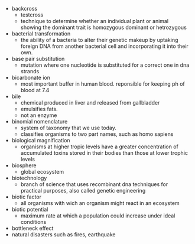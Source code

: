 - backcross
	- testcross
	- technique to determine whether an individual plant or animal showing the dominant trait is homozygous dominant or hetrozygous
- bacterial transformation
	- the ability of a bacteria to alter their genetic makeup by uptaking foreign DNA from another bacterial cell and incorporating it into their own.
- base pair substitution
	- mutation where one nucleotide is substituted for a correct one in dna strands
- bicarbonate ion
	- most important buffer in human blood. reponsible for keeping ph of blood at 7.4
- bile
	- chemical produced in liver and released from gallbladder
	- emulsifies fats.
	- not an enzyme
- binomial nomenclature
	- system of taxonomy that we use today.
	- classifies organisms to two part names, such as homo sapiens
- biological magnification
	- organisms at higher tropic levels have a greater concentration of accumulated toxins stored in their bodies than those at lower trophic levels
- biosphere
	- global ecosystem
- biotechnology
	- branch of science that uses recombinant dna techniques for practical purposes, also called genetic engineering
- biotic factor
	- all organisms with wich an organism might react in an ecosystem
- biotic potential
	- maximum rate at which a population could increase under ideal conditions
- bottleneck effect
- natural disasters such as fires, earthquake